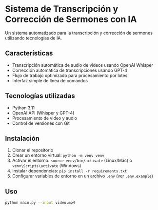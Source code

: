 # Sistema de Transcripción y Corrección de Sermones con IA

Un sistema automatizado para la transcripción y corrección de sermones utilizando tecnologías de IA.

## Características

- Transcripción automática de audio de videos usando OpenAI Whisper
- Corrección automática de transcripciones usando GPT-4
- Flujo de trabajo optimizado para procesamiento por lotes
- Interfaz simple de línea de comandos

## Tecnologías utilizadas

- Python 3.11
- OpenAI API (Whisper y GPT-4)
- Procesamiento de video y audio
- Control de versiones con Git

## Instalación

1. Clonar el repositorio
2. Crear un entorno virtual: `python -m venv venv`
3. Activar el entorno: `source venv/bin/activate` (Linux/Mac) o `venv\Scripts\activate` (Windows)
4. Instalar dependencias: `pip install -r requirements.txt`
5. Configurar variables de entorno en un archivo `.env` (ver `.env.example`)

## Uso

```bash
python main.py --input video.mp4
